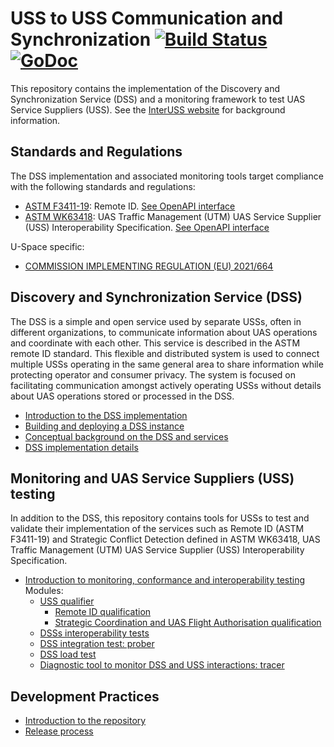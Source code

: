 # USS to USS Communication and Synchronization [![Build Status](https://dev.azure.com/astm/dss/_apis/build/status/interuss.dss?branchName=master)](https://dev.azure.com/astm/dss/_build/latest?definitionId=2&branchName=master) [![GoDoc](https://godoc.org/github.com/interuss/dss?status.svg)](https://godoc.org/github.com/interuss/dss)

This repository contains the implementation of the Discovery and Synchronization Service (DSS) and a monitoring
framework to test UAS Service Suppliers (USS). See the [InterUSS website](https://interuss.org) for background information.

## Standards and Regulations

The DSS implementation and associated monitoring tools target compliance with the following standards and regulations:

- [ASTM F3411-19](https://www.astm.org/Standards/F3411.htm): Remote ID.
[See OpenAPI interface](./interfaces/rid/v1/remoteid)
- [ASTM WK63418](https://www.astm.org/DATABASE.CART/WORKITEMS/WK63418.htm): UAS Traffic Management (UTM) UAS
Service Supplier (USS) Interoperability Specification.
[See OpenAPI interface](./interfaces/astm-utm)

U-Space specific:
- [COMMISSION IMPLEMENTING REGULATION (EU) 2021/664](https://eur-lex.europa.eu/legal-content/EN/TXT/HTML/?uri=CELEX:32021R0664&from=EN#d1e32-178-1)

## Discovery and Synchronization Service (DSS)

The DSS is a simple and open service used by separate USSs, often in different organizations, to communicate
information about UAS operations and coordinate with each other. This service is described in the ASTM remote
ID standard. This flexible and distributed system is used to connect multiple USSs operating in the same general
area to share information while protecting operator and consumer privacy. The system is focused on facilitating
communication amongst actively operating USSs without details about UAS operations stored or processed in the DSS.

- [Introduction to the DSS implementation](./README_DSS.md)
- [Building and deploying a DSS instance](./build/README.md)
- [Conceptual background on the DSS and services](./concepts.md)
- [DSS implementation details](./implementation_details.md)

## Monitoring and UAS Service Suppliers (USS) testing

In addition to the DSS, this repository contains tools for USSs to test and validate their implementation of the
services such as Remote ID (ASTM F3411-19) and Strategic Conflict Detection defined in ASTM WK63418, UAS Traffic
Management (UTM) UAS Service Supplier (USS) Interoperability Specification.

- [Introduction to monitoring, conformance and interoperability testing](./monitoring/README.md)<br>Modules:
  - [USS qualifier](./monitoring/uss_qualifier)
    - [Remote ID qualification](./monitoring/uss_qualifier/rid)
    - [Strategic Coordination and UAS Flight Authorisation qualification](./monitoring/uss_qualifier/scd)
  - [DSSs interoperability tests](./monitoring/interoperability)
  - [DSS integration test: prober](./monitoring/prober)
  - [DSS load test](./monitoring/loadtest)
  - [Diagnostic tool to monitor DSS and USS interactions: tracer](./monitoring/tracer)

## Development Practices
<!-- - [Getting Started]() -->
<!-- - [Contribution Guidelines]() -->
- [Introduction to the repository](./introduction_to_repository.md)
- [Release process](./RELEASE.md)
<!-- - [Governance]() -->
